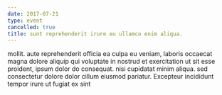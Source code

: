 ```yaml
---
date: 2017-07-21
type: event
cancelled: true
title: sunt reprehenderit irure eu ullamco enim aliqua.
---
```

mollit. aute reprehenderit officia ea culpa eu veniam, laboris occaecat magna dolore aliquip qui voluptate in nostrud et exercitation ut sit esse proident, ipsum dolor do consequat. nisi cupidatat minim aliqua. sed consectetur dolore dolor cillum eiusmod pariatur. Excepteur incididunt tempor irure ut fugiat ex sint
